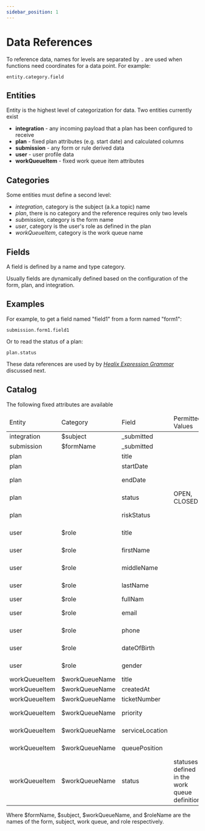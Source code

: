 ```yaml
---
sidebar_position: 1
---
```


# Data References

To reference data, names for levels are separated by ``` . ``` are used when functions need coordinates for a data point.  For example: 

```
entity.category.field
```

## Entities
Entity is the highest level of categorization for data. Two entities currently exist

* **integration** - any incoming payload that a plan has been configured to receive
* **plan** - fixed plan attributes (e.g. start date) and calculated columns
* **submission** - any form or rule derived data
* **user** - user profile data
* **workQueueItem** - fixed work queue item attributes

## Categories

Some entities must define a second level:

* *integration*, category is the subject (a.k.a topic) name
* *plan*, there is no category and the reference requires only two levels
* *submission*, category is the form name
* *user*, category is the user's role as defined in the plan
* *workQueueItem*, category is the work queue name

## Fields 

A field is defined by a name and type category.

Usually fields are dynamically defined based on the configuration of the form, plan, and integration.

## Examples

For example, to get a field named "field1" from a form named "form1":

```
submission.form1.field1
```

Or to read the status of a plan:

```
plan.status
```

These data references are used by by *[Healix Expression Grammar](/dynamic-data-model/healix-calculation-grammar)* discussed next.

## Catalog

The following fixed attributes are available

<table>
  <thead>
    <tr>
      <td>
        Entity
      </td>
      <td>
        Category
      </td>
      <td>
        Field
      </td>
      <td>
        Permitted Values
      </td>
      <td>
        Writeable
      </td>
    </tr>
  </thead>
  <tbody>
    <tr>
      <td>
        integration
      </td>
      <td>
        $subject
      </td>
      <td>
        _submitted
      </td>
      <td>
      </td>
      <td>
        read only
      </td>
    </tr>
    <tr>
      <td>
        submission
      </td>
      <td>
        $formName
      </td>
      <td>
        _submitted
      </td>
      <td>
      </td>
      <td>
        read only
      </td>
    </tr>
    <tr>
      <td>
        plan
      </td>
      <td>
      </td>
      <td>
        title
      </td>
      <td>
      </td>
      <td>
        read only
      </td>
    </tr>
    <tr>
      <td>
        plan
      </td>
      <td>
      </td>
      <td>
        startDate
      </td>
      <td>
      </td>
      <td>
        read only
      </td>
    </tr>
    <tr>
      <td>
        plan
      </td>
      <td>
      </td>
      <td>
        endDate
      </td>
      <td>
      </td>
      <td>
        read-write
      </td>
    </tr>
    <tr>
      <td>
        plan
      </td>
      <td>
      </td>
      <td>
        status
      </td>
      <td>
        OPEN, CLOSED
      </td>
      <td>
        read-write
      </td>
    </tr>
    <tr>
      <td>
        plan
      </td>
      <td>
      </td>
      <td>
        riskStatus
      </td>
      <td>
      </td>
      <td>
        read-write
      </td>
    </tr>
    <tr>
      <td>
        user
      </td>
      <td>
        $role
      </td>
      <td>
        title
      </td>
      <td>
      </td>
      <td>
        read-write
      </td>
    </tr>
    <tr>
      <td>
        user
      </td>
      <td>
        $role
      </td>
      <td>
        firstName
      </td>
      <td>
      </td>
      <td>
        read-write
      </td>
    </tr>
    <tr>
      <td>
        user
      </td>
      <td>
        $role
      </td>
      <td>
        middleName
      </td>
      <td>
      </td>
      <td>
        read-write
      </td>
    </tr>
    <tr>
      <td>
        user
      </td>
      <td>
        $role
      </td>
      <td>
        lastName
      </td>
      <td>
      </td>
      <td>
        read-write
      </td>
    </tr>
    <tr>
      <td>
        user
      </td>
      <td>
        $role
      </td>
      <td>
        fullNam
      </td>
      <td>
      </td>
      <td>
        read
      </td>
    </tr>
    <tr>
      <td>
        user
      </td>
      <td>
        $role
      </td>
      <td>
        email
      </td>
      <td>
      </td>
      <td>
        read-write
      </td>
    </tr>
        <tr>
      <td>
        user
      </td>
      <td>
        $role
      </td>
      <td>
        phone
      </td>
      <td>
      </td>
      <td>
        read-write
      </td>
    </tr>
    <tr>
      <td>
        user
      </td>
      <td>
        $role
      </td>
      <td>
        dateOfBirth
      </td>
      <td>
      </td>
      <td>
        read-write
      </td>
    </tr>
    <tr>
      <td>
        user
      </td>
      <td>
        $role
      </td>
      <td>
        gender
      </td>
      <td>
      </td>
      <td>
        read-write
      </td>
    </tr>
    <tr>
      <td>
        workQueueItem
      </td>
      <td>
        $workQueueName
      </td>
      <td>
        title
      </td>
      <td>
      </td>
      <td>
        read only
      </td>
    </tr>
    <tr>
      <td>
        workQueueItem
      </td>
      <td>
        $workQueueName
      </td>
      <td>
        createdAt
      </td>
      <td>
      </td>
      <td>
        read only
      </td>
    </tr>
    <tr>
      <td>
        workQueueItem
      </td>
      <td>
        $workQueueName
      </td>
      <td>
        ticketNumber
      </td>
      <td>
      </td>
      <td>
        read only
      </td>
    </tr>
    <tr>
      <td>
        workQueueItem
      </td>
      <td>
        $workQueueName
      </td>
      <td>
        priority
      </td>
      <td>
      </td>
      <td>
        read-write
      </td>
    </tr>
    <tr>
      <td>
        workQueueItem
      </td>
      <td>
        $workQueueName
      </td>
      <td>
        serviceLocation
      </td>
      <td>
      </td>
      <td>
        read-write
      </td>
    </tr>
    <tr>
      <td>
        workQueueItem
      </td>
      <td>
        $workQueueName
      </td>
      <td>
        queuePosition
      </td>
      <td>
      </td>
      <td>
        read-write
      </td>
    </tr>
    <tr>
      <td>
        workQueueItem
      </td>
      <td>
        $workQueueName
      </td>
      <td>
        status
      </td>
      <td>
        statuses defined in the work queue definition
      </td>
      <td>
        read-write
      </td>
    </tr>

  </tbody>
</table>

Where $formName, $subject, $workQueueName, and $roleName are the names of the form, subject, work queue, and role respectively.


